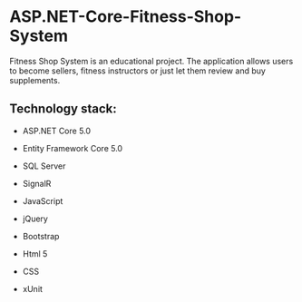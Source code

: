 # ASP.NET-Core-Fitness-Shop-System
Fitness Shop System is an educational project. The application allows users to become sellers, fitness instructors or just let them review and buy supplements.

## Technology stack:

- ASP.NET Core 5.0

- Entity Framework Core 5.0

- SQL Server

- SignalR

- JavaScript

- jQuery

- Bootstrap

- Html 5

- CSS

- xUnit
